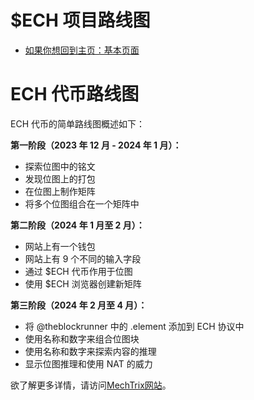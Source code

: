 # $ECH 项目路线图

- [如果你想回到主页：基本页面](readMeChina.md)

# ECH 代币路线图

ECH 代币的简单路线图概述如下：

**第一阶段（2023 年 12 月 - 2024 年 1 月）：**
- 探索位图中的铭文
- 发现位图上的打包
- 在位图上制作矩阵
- 将多个位图组合在一个矩阵中

**第二阶段（2024 年 1 月至 2 月）：**
- 网站上有一个钱包
- 网站上有 9 个不同的输入字段
- 通过 $ECH 代币作用于位图
- 使用 $ECH 浏览器创建新矩阵

**第三阶段（2024 年 2 月至 4 月）：**
- 将 @theblockrunner 中的 .element 添加到 ECH 协议中
- 使用名称和数字来组合位图块
- 使用名称和数字来探索内容的推理
- 显示位图推理和使用 NAT 的威力

欲了解更多详情，请访问[MechTrix网站](https://mechtrix.io/)。

